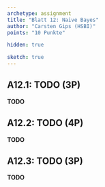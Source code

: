 ```yaml
---
archetype: assignment
title: "Blatt 12: Naive Bayes"
author: "Carsten Gips (HSBI)"
points: "10 Punkte"

hidden: true

sketch: true
---
```




## A12.1: TODO (3P)

**TODO**



## A12.2: TODO (4P)

**TODO**



## A12.3: TODO (3P)

**TODO**
